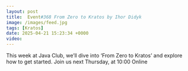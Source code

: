 ```yaml
---
layout: post
title:  Event#368 From Zero to Kratos by Ihor Didyk
image: /images/feed.jpg
tags: [Kratos]
date: 2025-04-21 15:23:34 +0000
video: 
---
```


This week at Java Club, we’ll dive into ‘From Zero to Kratos’ and explore how to get started.
Join us next Thursday, at 10:00 Online
